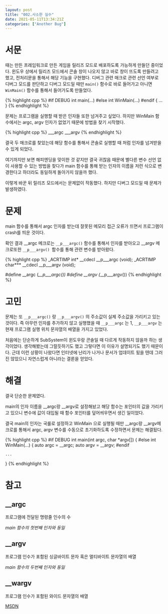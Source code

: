 ```yaml
---
layout: post
title: "002.사소한 실수"
date: 2021-05-11T13:34:21Z
categories: ["Another Bug"]
---
```


# 서문
때는 만든 프레임워크로 만든 게임을 릴리즈 모드로 배포하도록 가능하게 만들던 중이었다. 윈도우 상에서 릴리즈 모드에서 콘솔 창이 나오지 않고 바로 창이 뜨도록 만들려고 했고, 전처리문을 통해서 해당 기능을 구현했다. 디버그 관련 매크로 관련 선언 여부로 디버그 모드를 판단하고 디버그 모드일 때만 ```main()``` 함수로 바로 들어가고 아니면 ```WinMain()``` 함수를 통해서 들어가도록 만들었다.

{% highlight cpp %}
#if DEBUG
int main(...)
#else
int WinMain(...)
#endif
{
    ...
}
{% endhighlight %}

문제는 프로그램을 실행할 때 받은 인자들 또한 넘겨주고 싶었다. 하지만 WinMain 함수에서는 argc, argv 인자가 없었기 때문에 방법을 찾기 시작했다.

{% highlight cpp %}
___argc
___argv
{% endhighlight %}

결국 두 매크로를 찾았는데 해당 함수를 통해서 콘솔로 실행할 때 처럼 인자를 넘겨받을 수 있게 되었다.

여기까지만 보면 해피엔딩을 맞이한 것 같지만 결국 귀찮음 때문에 별다른 변수 선언 없이 사용할 수 있는 방법을 찾다가 main 함수를 통해 받는 인자의 이름을 저런 식으로 변경한다고 하더라도 동일하게 돌아가지 않을까 했다.

이렇게 바꾼 뒤 릴리즈 모드에서는 문제없이 작동했다. 하지만 디버그 모드일 때 문제가 발생하였다.

# 문제
main 함수를 통해서 argc 인자를 받는데 잘못된 메모리 접근 오류가 뜨면서 프로그램이 crash를 띄운 것이다. 

확인 결과 __argc 메크로는 ```__p___argc()``` 함수를 통해서 인자를 받아오고 __argv 메크로또한 ```__p___argv() ```함수를 통해 관련 변수를 받아왔다.

{% highlight cpp %}
_ACRTIMP int*       __cdecl __p___argc (void);
_ACRTIMP char***    __cdecl __p___argv (void);

#define __argc  (*__p___argc())
#define __argv  (*__p___argv())
{% endhighlight %}

# 고민
문제는 또 ```__p___argc()``` 랑 ```__p___argv()``` 의 주소값이 실제 주소값을 가리키고 있는 것이다. 즉 아무런 인자를 추가하지 않고 실행했을 때 ```__p___argc``` 는 1, ```__p___argv``` 는 현재 프로그램 실행 위치 문자열의 배열을 가지고 있었다.

처음에는 단순하게 SubSystem이 윈도우랑 콘솔일 때 다르게 작동하지 않을까 하는 생각이었다. 생각해봤는데 그럴듯하기도 했고 그렇다면 이 이유가 설명되기도 했기 때문이다. 근데 이런 상황이 나왔다면 인터넷에 난리가 나거나 문서가 업데이트 됬을 텐데 그러진 않았으니 자연스럽게 아니라는 결론을 얻었다.

# 해결
결국 단순한 문제였다.

main의 인자 이름을 __argc랑 __argv로 설정해놨고 해당 함수는 포인터의 값을 가리키고 있으니 변수에 값이 대입될 때 함수 포인터를 덮어씌우면서 생긴 일이었다.

결국 main의 인자는 국룰로 설정하고 WinMain 으로 실행될 때만 __argc랑 __argv메크로를 통해서 argc, argv 변수를 수동으로 초기화하도록 수정하면서 문제는 해결됬다.

{% highlight cpp %}
#if DEBUG
int main(int argc, char *argv[]) {
#else
int WinMain(...) {
    auto argc = __argc;
    auto argv = __argv;
#endif

    ...
}
{% endhighlight %}

# 참고
## __argc 

프로그램에 전달된 명령줄 인수의 수 

*main 함수의 첫번째 인자와 동일*


## __argv 
프로그램 인수가 포함된 싱글바이트 문자 혹은 멀티바이트 문자열의 배열

*main 함수의 두번째 인자와 동일*

## __wargv
프로그램 인수가 포함된 와이드 문자열의 배열

[MSDN](https://docs.microsoft.com/ko-kr/cpp/c-runtime-library/argc-argv-wargv?view=msvc-160)